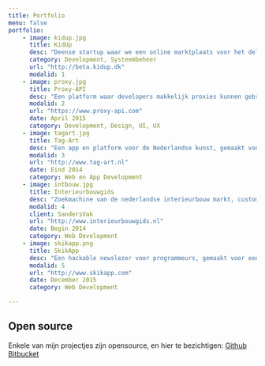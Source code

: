 ```yaml
---
title: Portfolio
menu: false
portfolio:
    - image: kidup.jpg
      title: KidUp
      desc: "Deense startup waar we een online marktplaats voor het delen van kinderspullen creëren."
      category: Development, Systeembeheer
      url: "http://beta.kidup.dk"
      modalid: 1
    - image: proxy.jpg
      title: Proxy-API
      desc: "Een platform waar developers makkelijk proxies kunnen gebruiken voor hun web requests. Ontstaan uit onze eigen frustraties, en hopelijk handig voor vele collega's. In samenwerking met <a href='http://www.ovoweb.net'>kevin</a>."
      modalid: 2
      url: "https://www.proxy-api.com"
      date: April 2015
      category: Development, Design, UI, UX
    - image: tagart.jpg
      title: Tag-Art
      desc: "Een app en platform voor de Nederlandse kunst, gemaakt voor de Nederlandse Cultuur hackaton, in samenwerking met <a href='http://www.ikbeneugene.nl'>eugene</a>."
      modalid: 3
      url: "http://www.tag-art.nl"
      date: Eind 2014
      category: Web en App Development
    - image: intbouw.jpg
      title: Interieurbouwgids
      desc: "Zoekmachine van de nederlandse interieurbouw markt, custom made voor SandersVak."
      modalid: 4
      client: SandersVak
      url: "http://www.interieurbouwgids.nl"
      date: Begin 2014
      category: Web Development
    - image: skikapp.png
      title: SkikApp
      desc: "Een hackable newslezer voor programmeurs, gemaakt voor een Deense hackaton."
      modalid: 5
      url: "http://www.skikapp.com"
      date: December 2015
      category: Web Development  

---
```

## Open source
Enkele van mijn projectjes zijn opensource, en hier te bezichtigen:
<a href='http://www.github.com/esquire900'>Github</a>
<a href='http://www.bitbucket.org/simonnouwens'>Bitbucket</a>



